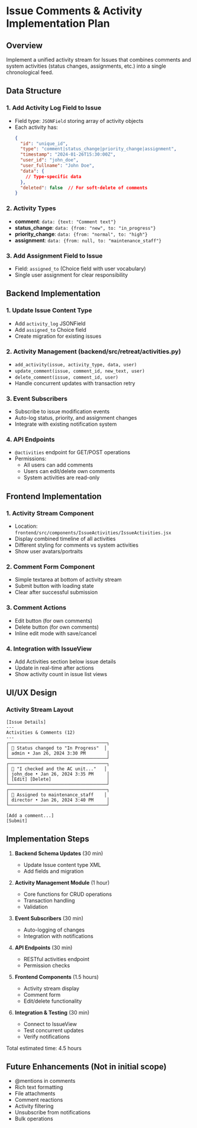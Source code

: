 # Issue Comments & Activity Implementation Plan

## Overview
Implement a unified activity stream for Issues that combines comments and system activities (status changes, assignments, etc.) into a single chronological feed.

## Data Structure

### 1. Add Activity Log Field to Issue
- Field type: `JSONField` storing array of activity objects
- Each activity has:
  ```json
  {
    "id": "unique_id",
    "type": "comment|status_change|priority_change|assignment",
    "timestamp": "2024-01-26T15:30:00Z",
    "user_id": "john_doe",
    "user_fullname": "John Doe",
    "data": {
      // Type-specific data
    },
    "deleted": false  // For soft-delete of comments
  }
  ```

### 2. Activity Types
- **comment**: `data: {text: "Comment text"}`
- **status_change**: `data: {from: "new", to: "in_progress"}`
- **priority_change**: `data: {from: "normal", to: "high"}`
- **assignment**: `data: {from: null, to: "maintenance_staff"}`

### 3. Add Assignment Field to Issue
- Field: `assigned_to` (Choice field with user vocabulary)
- Single user assignment for clear responsibility

## Backend Implementation

### 1. Update Issue Content Type
- Add `activity_log` JSONField
- Add `assigned_to` Choice field
- Create migration for existing issues

### 2. Activity Management (backend/src/retreat/activities.py)
- `add_activity(issue, activity_type, data, user)`
- `update_comment(issue, comment_id, new_text, user)`
- `delete_comment(issue, comment_id, user)`
- Handle concurrent updates with transaction retry

### 3. Event Subscribers
- Subscribe to issue modification events
- Auto-log status, priority, and assignment changes
- Integrate with existing notification system

### 4. API Endpoints
- `@activities` endpoint for GET/POST operations
- Permissions: 
  - All users can add comments
  - Users can edit/delete own comments
  - System activities are read-only

## Frontend Implementation

### 1. Activity Stream Component
- Location: `frontend/src/components/IssueActivities/IssueActivities.jsx`
- Display combined timeline of all activities
- Different styling for comments vs system activities
- Show user avatars/portraits

### 2. Comment Form Component
- Simple textarea at bottom of activity stream
- Submit button with loading state
- Clear after successful submission

### 3. Comment Actions
- Edit button (for own comments)
- Delete button (for own comments)
- Inline edit mode with save/cancel

### 4. Integration with IssueView
- Add Activities section below issue details
- Update in real-time after actions
- Show activity count in issue list views

## UI/UX Design

### Activity Stream Layout
```
[Issue Details]
---
Activities & Comments (12)
---
┌─────────────────────────────────────┐
│ 🔄 Status changed to "In Progress"  │
│ admin • Jan 26, 2024 3:30 PM        │
└─────────────────────────────────────┘
┌─────────────────────────────────────┐
│ 💬 "I checked and the AC unit..."   │
│ john_doe • Jan 26, 2024 3:35 PM     │
│ [Edit] [Delete]                     │
└─────────────────────────────────────┘
┌─────────────────────────────────────┐
│ 👤 Assigned to maintenance_staff    │
│ director • Jan 26, 2024 3:40 PM     │
└─────────────────────────────────────┘

[Add a comment...]
[Submit]
```

## Implementation Steps

1. **Backend Schema Updates** (30 min)
   - Update Issue content type XML
   - Add fields and migration

2. **Activity Management Module** (1 hour)
   - Core functions for CRUD operations
   - Transaction handling
   - Validation

3. **Event Subscribers** (30 min)
   - Auto-logging of changes
   - Integration with notifications

4. **API Endpoints** (30 min)
   - RESTful activities endpoint
   - Permission checks

5. **Frontend Components** (1.5 hours)
   - Activity stream display
   - Comment form
   - Edit/delete functionality

6. **Integration & Testing** (30 min)
   - Connect to IssueView
   - Test concurrent updates
   - Verify notifications

Total estimated time: 4.5 hours

## Future Enhancements (Not in initial scope)
- @mentions in comments
- Rich text formatting
- File attachments
- Comment reactions
- Activity filtering
- Unsubscribe from notifications
- Bulk operations